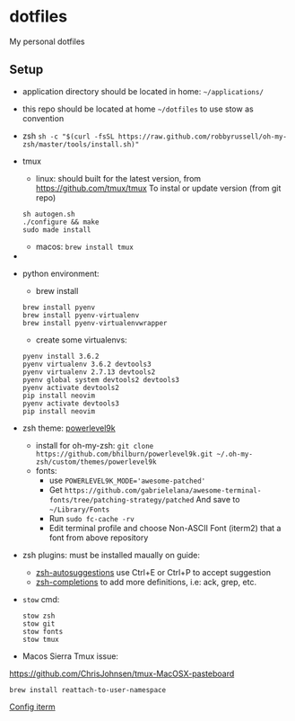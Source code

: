 # dotfiles
My personal dotfiles

## Setup

- application directory should be located in home: `~/applications/`

- this repo should be located at home `~/dotfiles` to use stow as convention

- zsh `sh -c "$(curl -fsSL https://raw.github.com/robbyrussell/oh-my-zsh/master/tools/install.sh)"`

- tmux
    + linux: should built for the latest version, from https://github.com/tmux/tmux
    To instal or update version (from git repo)

    ```
    sh autogen.sh
    ./configure && make
    sudo made install
    ```
    + macos: `brew install tmux`

- 
- python environment:
    + brew install
    ```
    brew install pyenv
    brew install pyenv-virtualenv
    brew install pyenv-virtualenvwrapper
    ```
    + create some virtualenvs:
    ```
    pyenv install 3.6.2
    pyenv virtualenv 3.6.2 devtools3
    pyenv virtualenv 2.7.13 devtools2
    pyenv global system devtools2 devtools3
    pyenv activate devtools2
    pip install neovim
    pyenv activate devtools3
    pip install neovim
    ```

- zsh theme: [powerlevel9k](https://github.com/bhilburn/powerlevel9k/wiki/Install-Instructions#step-1-install-powerlevel9k)
    + install for oh-my-zsh: `git clone https://github.com/bhilburn/powerlevel9k.git ~/.oh-my-zsh/custom/themes/powerlevel9k`
	+ fonts:
        + use `POWERLEVEL9K_MODE='awesome-patched'`
        + Get `https://github.com/gabrielelana/awesome-terminal-fonts/tree/patching-strategy/patched`
          And save to `~/Library/Fonts`
        + Run `sudo fc-cache -rv`
        + Edit terminal profile and choose Non-ASCII Font (iterm2) that a font from above repository
- zsh plugins: must be installed maually on guide:
    + [zsh-autosuggestions](https://github.com/zsh-users/zsh-autosuggestions)
		use Ctrl+E or Ctrl+P to accept suggestion
	+ [zsh-completions](https://github.com/zsh-users/zsh-completions) to add
	  more definitions, i.e: ack, grep, etc.
	
- `stow` cmd:
  ```
  stow zsh
  stow git
  stow fonts
  stow tmux
  ```

- Macos Sierra Tmux issue:

https://github.com/ChrisJohnsen/tmux-MacOSX-pasteboard

`brew install reattach-to-user-namespace`

[Config iterm](https://apple.stackexchange.com/questions/208387/copy-to-clipboard-from-tmux-in-el-capitan)
